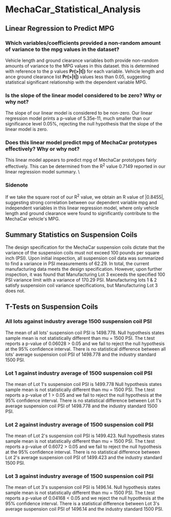 # MechaCar_Statistical_Analysis
## Linear Regression to Predict MPG
### Which variables/coefficients provided a non-random amount of variance to the mpg values in the dataset?
Vehicle length and ground clearance variables both provide non-random amounts of variance to the MPG values in this dataset. this is determined with reference to the p values **Pr(>|t|)** for each variable. Vehicle length and ance ground clearance list **Pr(>|t|)** values less than 0.05, suggesting statistical significant relationship with the dependent variable MPG.
### Is the slope of the linear model considered to be zero? Why or why not?
The slope of our linear model is considered to be non-zero. Our linear regression model prints a p-value of 5.35e-11, much smaller than our significance level 0.05%, rejecting the null hypothesis that the slope of the linear model is zero.
### Does this linear model predict mpg of MechaCar prototypes effectively? Why or why not?
This linear model appears to predict mpg of MechaCar prototypes fairly effectively. This can be determined from the R<sup>2</sup> value 0.7149 reported in our linear regression model summary. \
### Sidenote
If we take the square root of our R<sup>2</sup> value, we obtain an R value of |0.8455|, suggesting strong correlation between our dependent variable mpg and independent variables in this linear regression model, where only vehicle length and ground clearance were found to significantly contribute to the MechaCar vehicle's MPG.
## Summary Statistics on Suspension Coils
The design specification for the MechaCar suspension coils dictate that the variance of the suspension coils must not exceed 100 pounds per square inch (PSI). Upon initial inspection, all suspension coil data was summarized to find a variance in PSI measurements of 62.29. In total, the current manufacturing data meets the design specification. However, upon further inspection, it was found that Manufacturing Lot 3 exceeds the specified 100 PSI variance limit with a variance of 170.29 PSI. Manufacturing lots 1 & 2 satisfy suspensioin coil variance specifications, but Manufacturing Lot 3 does not.
## T-Tests on Suspension Coils
### All lots against industry average 1500 suspension coil PSI
The mean of all lots' suspension coil PSI is 1498.778. Null hypothesis states sample mean is not statistically different than mu = 1500 PSI. The t.test reports a p-value of 0.06028 > 0.05 and we fail to reject the null hypothesis at the 95% confidence interval. There is no statistical difference between all lots' average suspension coil PSI of 1498.778 and the industry standard 1500 PSI.
### Lot 1 against industry average of 1500 suspension coil PSI
The mean of Lot 1's suspension coil PSI is 1499.778 Null hypothesis states sample mean is not statistically different than mu = 1500 PSI. The t.test reports a p-value of 1 > 0.05 and we fail to reject the null hypothesis at the 95% confidence interval. There is no statistical difference between Lot 1's average suspension coil PSI of 1498.778 and the industry standard 1500 PSI.
### Lot 2 against industry average of 1500 suspension coil PSI
The mean of Lot 2's suspension coil PSI is 1499.423. Null hypothesis states sample mean is not statistically different than mu = 1500 PSI. The t.test reports a p-value of 0.6072 > 0.05 and we fail to reject the null hypothesis at the 95% confidence interval. There is no statistical difference between Lot 2's average suspension coil PSI of 1499.423 and the industry standard 1500 PSI.
### Lot 3 against industry average of 1500 suspension coil PSI
The mean of Lot 3's suspension coil PSI is 1496.14. Null hypothesis states sample mean is not statistically different than mu = 1500 PSI. The t.test reports a p-value of 0.04168 < 0.05 and we reject the null hypothesis at the 95% confidence interval. There is a statistical difference between Lot 3's average suspension coil PSI of 1496.14 and the industry standard 1500 PSI.
